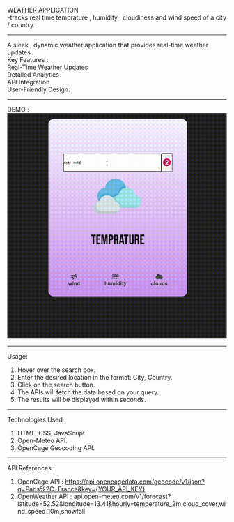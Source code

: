 
WEATHER APPLICATION <br>
-tracks real time temprature , humidity , cloudiness and wind speed of a city / country.
__________________________________________
A sleek , dynamic weather application that provides real-time weather updates. <br>
Key Features : <br>
Real-Time Weather Updates<br>
Detailed Analytics<br>
API Integration<br>
User-Friendly Design:<br>
__________________________________________
DEMO : <br>
![demo](demo.gif)
__________________________________________
Usage:

1. Hover over the search box. <br>
2. Enter the desired location in the format: City, Country.<br>
3. Click on the search button.<br>
4. The APIs will fetch the data based on your query.<br>
5. The results will be displayed within seconds.<br>
__________________________________________
Technologies Used : <br>
1. HTML, CSS, JavaScript.<br>
2. Open-Meteo API.<br>
3. OpenCage Geocoding API.<br>
__________________________________________

 API References : <br>
 1. OpenCage API :  https://api.opencagedata.com/geocode/v1/json?q=Paris%2C+France&key={YOUR_API_KEY}
 2. OpenWeather API : api.open-meteo.com/v1/forecast?latitude=52.52&longitude=13.41&hourly=temperature_2m,cloud_cover,wind_speed_10m,snowfall
